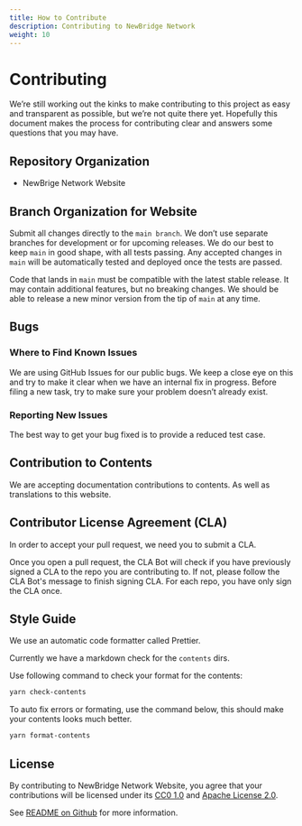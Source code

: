 ```yaml
---
title: How to Contribute
description: Contributing to NewBridge Network
weight: 10
---
```


# Contributing

We’re still working out the kinks to make contributing to this project as easy and transparent as possible, but we’re not quite there yet. Hopefully this document makes the process for contributing clear and answers some questions that you may have.

## Repository Organization

- NewBrige Network Website

## Branch Organization for Website

Submit all changes directly to the `main branch`. We don’t use separate branches for development or for upcoming releases. We do our best to keep `main` in good shape, with all tests passing. Any accepted changes in `main` will be automatically tested and deployed once the tests are passed.

Code that lands in `main` must be compatible with the latest stable release. It may contain additional features, but no breaking changes. We should be able to release a new minor version from the tip of `main` at any time.

## Bugs

### Where to Find Known Issues

We are using GitHub Issues for our public bugs. We keep a close eye on this and try to make it clear when we have an internal fix in progress. Before filing a new task, try to make sure your problem doesn’t already exist.

### Reporting New Issues

The best way to get your bug fixed is to provide a reduced test case.

## Contribution to Contents

We are accepting documentation contributions to contents. As well as translations to this website.

## Contributor License Agreement (CLA)

In order to accept your pull request, we need you to submit a CLA.

Once you open a pull request, the CLA Bot will check if you have previously signed a CLA to the repo you are contributing to. If not, please follow the CLA Bot's message to finish signing CLA. For each repo, you have only sign the CLA once.

## Style Guide

We use an automatic code formatter called Prettier.

Currently we have a markdown check for the `contents` dirs.

Use following command to check your format for the contents:

```bash
yarn check-contents
```

To auto fix errors or formating, use the command below, this should make your contents looks much better.

```bash
yarn format-contents
```

## License

By contributing to NewBridge Network Website, you agree that your contributions will be licensed under its [CC0 1.0](https://creativecommons.org/publicdomain/zero/1.0/) and [Apache License 2.0](http://www.apache.org/licenses/LICENSE-2.0).

See [README on Github](https://github.com/newtonproject/newbridge.network#license) for more information.
